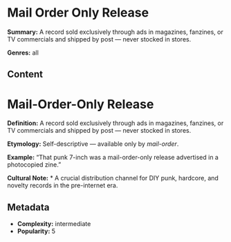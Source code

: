 # Mail Order Only Release

**Summary:** A record sold exclusively through ads in magazines, fanzines, or TV commercials and shipped by post — never stocked in stores.

**Genres:** all

## Content

# Mail-Order-Only Release

**Definition:** A record sold exclusively through ads in magazines, fanzines, or TV commercials and shipped by post — never stocked in stores.

**Etymology:** Self-descriptive — available only by *mail-order*.

**Example:** “That punk 7-inch was a mail-order-only release advertised in a photocopied zine.”

**Cultural Note:** * A crucial distribution channel for DIY punk, hardcore, and novelty records in the pre-internet era.

## Metadata

- **Complexity:** intermediate
- **Popularity:** 5
